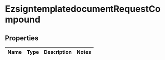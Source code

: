 
# EzsigntemplatedocumentRequestCompound

## Properties
| Name | Type | Description | Notes |
| ------------ | ------------- | ------------- | ------------- |




